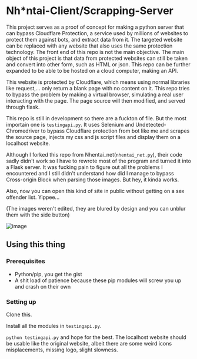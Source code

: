 # Nh*ntai-Client/Scrapping-Server
This project serves as a proof of concept for making a python server that can bypass Cloudflare Protection, a service used by millions of websites to protect them against bots, and extract data from it. The targeted website can be replaced with any website that also uses the same protection technology. The front end of this repo is not the main objective. The main object of this project is that data from protected websites can still be taken and convert into other form, such as HTML or json. This repo can be further expanded to be able to be hosted on a cloud computer, making an API.

This website is protected by Cloudflare, which means using normal libraries like request,... only return a blank page with no content on it. This repo tries to bypass the problem by making a virtual browser, simulating a real user interacting with the page. The page source will then modified, and served through flask.

This repo is still in development so there are a fuckton of file.
But the most importain one is `testingapi.py`. It uses Selenium and Undetected-Chromedriver to bypass Cloudflare protection from bot like me and scrapes the source page, injects my css and js script files and display them on a localhost website.

Although I forked this repo from Nhentai_net(`nhentai_net.py`), their code sadly didn't work so I have to rewrote most of the program and turned it into a Flask server. It was fucking pain to figure out all the problems I encountered and I still didn't understand how did I manage to bypass Cross-origin Block when parsing those images. But hey, it kinda works.

Also, now you can open this kind of site in public without getting on a sex offender list. Yippee...

(The images weren't edited, they are blured by design and you can unblur them with the side button)


![image](https://user-images.githubusercontent.com/84757707/189525518-9cd48fd0-6f4a-489b-99fc-0d7dc4c844aa.png)

## Using this thing
### Prerequisites
- Python/pip, you get the gist
- A shit load of patience because these pip modules will screw you up and crash on their own

### Setting up

Clone this.

Install all the modules in `testingapi.py`.

`python testingapi.py` and hope for the best. The localhost website should be usable like the original website, albeit there are some weird icons misplacements, missing logo, slight slowness.

